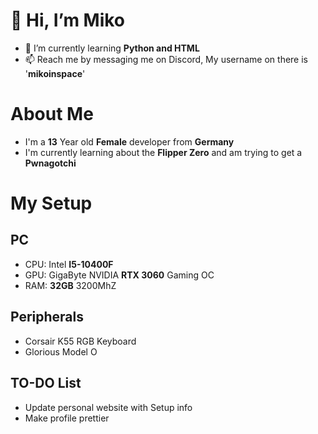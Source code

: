 # 👋 Hi, I’m Miko
- 🌱 I’m currently learning __Python and HTML__
- 📫 Reach me by messaging me on Discord, My username on there is '**mikoinspace**'

# About Me
- I'm a **13** Year old __Female__ developer from __Germany__
- I'm currently learning about the __Flipper Zero__ and am trying to get a __Pwnagotchi__

# My Setup
## PC
- CPU: Intel __I5-10400F__
- GPU: GigaByte NVIDIA __RTX 3060__ Gaming OC
- RAM: __32GB__ 3200MhZ

## Peripherals
- Corsair K55 RGB Keyboard
- Glorious Model O

## TO-DO List
- Update personal website with Setup info
- Make profile prettier

  
